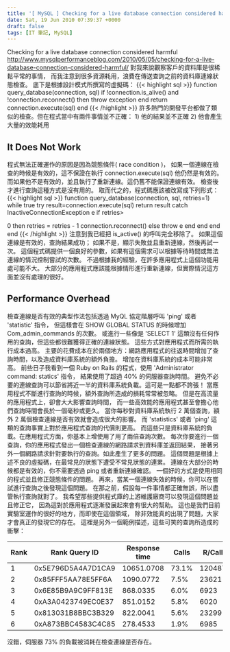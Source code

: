 ```yaml
---
title: '[ MySQL ] Checking for a live database connection considered harmful'
date: Sat, 19 Jun 2010 07:39:37 +0000
draft: false
tags: [IT 筆記, MySQL]
---
```


Checking for a live database connection considered harmful http://www.mysqlperformanceblog.com/2010/05/05/checking-for-a-live-database-connection-considered-harmful/ 對我來說觀察客戶的資料庫是很稀鬆平常的事情， 而我注意到很多資源耗用，浪費在傳送查詢之前的資料庫連線狀態檢查。 底下是根據設計模式所撰寫的虛擬碼： {{< highlight sql >}} function query_database(connection, sql) if !connection.is_alive() and !connection.reconnect() then throw exception end return connection.execute(sql) end</pre>
{{< /highlight >}}
 許多熱門的開發平台都做了類似的檢查。但在程式當中有兩件事情並不正確： 1) 他的結果並不正確 2) 他會產生大量的效能耗用

It Does Not Work
----------------

程式無法正確運作的原因是因為競態條件( race condition )， 如果一個連線在檢查的時候是有效的，這不保證在執行 connection.execute(sql) 他仍然是有效的。 而如果他不是有效的，並且執行了重新連線。這仍舊不能保證連線有效。 檢查後才進行查詢這種方式是沒有用的。 取而代之的，程式碼應該被改寫成下列形式： {{< highlight sql >}} function query_database(connection, sql, retries=1) while true try result=connection.execute(sql) return result catch InactiveConnectionException e if retries&gt;

0 then retries = retries - 1 connection.reconnect() else throw e end end end end
{{< /highlight >}}
 注意到我已經把 is_active() 的呼叫完全移除了。 如果這個連線是有效的，查詢結果成功； 如果不是，顯示失敗並且重新連線，然後再試一次。 這個程式碼提供一個良好的參數，如果有這個需求可以根據等待時間或無法連線的情況控制嘗試的次數。 不過根據我的經驗，在許多應用程式上這個功能用處可能不大。 大部分的應用程式應該能根據情形進行重新連線，但實際情況這方面並沒有處理的很好。

Performance Overhead
--------------------

檢查連線是否有效的典型作法包括透過 MyQL 協定階層呼叫 'ping' 或者 'statistic' 指令， 但這樣會在 SHOW GLOBAL STATUS 的時候增加 Com_admin_commands 的次數。 或進行一些像是 'SELECT 1' 這類沒有任何作用的查詢，但這些都很難獲得正確的連線狀態。 這些方式對應用程式而所需的執行成本過高。 主要的花費成本在於兩個地方：網路應用程式的往返時間增加了查詢時間，以及造成資料庫系統的額外負擔。 增加在資料庫系統的成本可能非常高。 前些日子我看到一個 Ruby on Rails 的程式，使用 'Administrator command: statics' 指令， 結果使用了超過 40% 的伺服器查詢時間。 避免不必要的連線查詢可以節省將近一半的資料庫系統負載。這可是一點都不誇張！ 當應用程式不斷進行查詢的時候，額外查詢所造成的損耗常常被忽略。 但是在高流量的應用程式上，卻會大大影響查詢時間， 而一些高效能的應用程式甚至會擔心他們查詢時間會長於一個毫秒或更久。 當你每秒對資料庫系統執行 2 萬個查詢，額外 2 萬個檢查連線是否有效就會造成很大的影響。 而 'statistics' 或者 'ping' 這類的查詢事實上對於應用程式查詢的代價則更高。 而這些只是資料庫系統的負載。在應用程式方面，你基本上增使用了用了兩倍查詢次數。 每次你要進行一個查詢，你的應用程式發出一個檢查連線的網路請求到資料庫並返回結果， 接著另外一個網路請求針對要執行的查詢。如此產生了更多的問題。 這個問題是根據上述不良的虛擬碼，在最常見的狀態下遭受不常見狀態的連累。 連線在大部分的時候都是有效的，你不需要透過 ping 或者重新連線確認。 一個好的方式是使用相同的程式並且修正競態條件的問題。 再來，當某一個連線失效的時候，你可以在嘗試進行查詢之後發現這個問題。 在那之前，假設每一件事情都正確無誤，所以盡管執行查詢就對了。 我希望那些提供程式庫的上游維護廠商可以發現這個問題並且修正它， 因為這對於應用程式逐漸發展起來會有很大的幫助。 這也是我們目前實驗室運作的很好的地方，而即使在這個領域， 除非效能真的出現了問題，大家才會真正的發現它的存在。 這裡是另外一個範例描述，這些可笑的查詢所造成的衝擊：

| Rank | Rank Query ID | Response time | Calls | R/Call | Item |
|------|---------------|---------------|-------|--------|------|
|1 | 0x5E796D5A4A7D1CA9 | 10651.0708 | 73.1% | 120487 | 0.0884 | ADMIN STATISTICS |
|2 | 0x85FFF5AA78E5FF6A |  1090.0772 |  7.5% |  23621 | 0.0461 | BEGIN |
|3 | 0x6E85B9A9C9FF813E |   868.0335 |  6.0% |   6923 | 0.1254 | UPDATE scores |
|4 | 0xA3A0423749EC0E37 |   851.0152 |  5.8% |   6020 | 0.1414 | UPDATE user_datas |
|5 | 0x813031B8BBC3B329 |   822.0041 |  5.6% |  23299 | 0.0353 | COMMIT |
|6 | 0xA873BBC4583C4C85 |   278.4533 |  1.9% |   6985 | 0.0399 | SELECT users user_devices |


沒錯，伺服器 73% 的負載被消耗在檢查連線是否存在。
